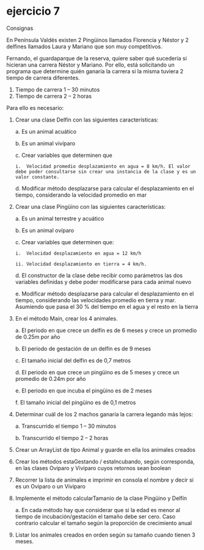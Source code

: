 # ejercicio 7

Consignas

En Península Valdés existen 2 Pingüinos llamados Florencia y Néstor y 2 delfines llamados Laura y Mariano que son muy competitivos.

Fernando, el guardaparque de la reserva, quiere saber qué sucedería si hicieran una carrera Néstor y Mariano. 
Por ello, está solicitando un programa que determine quién ganaría la carrera si la misma tuviera 2 tiempo de carrera diferentes.
1.	Tiempo de carrera 1 – 30 minutos
2.	Tiempo de carrera 2 – 2 horas


Para ello es necesario:

1.	Crear una clase Delfín con las siguientes características:

	a.	Es un animal acuático
	
	b.	Es un animal vivíparo
	
	c.	Crear variables que determinen que 
	
		i.	Velocidad promedio desplazamiento en agua = 8 km/h. El valor debe poder consultarse sin crear una instancia de la clase y es un valor constante.
		
	d.	Modificar método desplazarse para calcular el desplazamiento en el tiempo, considerando la velocidad promedio en mar
	
2.	Crear una clase Pingüino con las siguientes características:

	a.	Es un animal terrestre y acuático
	
	b.	Es un animal ovíparo
	
	c.	Crear variables que determinen que:
	
		i.	Velocidad desplazamiento en agua = 12 km/h 
		
		ii.	Velocidad desplazamiento en tierra = 4 km/h.
		
	d.	El constructor de la clase debe recibir como parámetros las dos variables definidas y debe poder modificarse para cada animal nuevo
	
	e.	Modificar método desplazarse para calcular el desplazamiento en el tiempo, considerando las velocidades promedio en tierra y mar. Asumiendo que pasa el 30 % del tiempo en el agua y el resto en la tierra
	
3.	En el método Main, crear los 4 animales.
	
	a.	El periodo en que crece un delfín es de 6 meses y crece un promedio de 0.25m por año 
	
	b.	El periodo de gestación de un delfin es de 9 meses
	
	c.	El tamaño inicial del delfin es de 0,7 metros
	
	d.	El periodo en que crece un pingüino es de 5 meses y crece un promedio de 0.24m por año
	
	e.	El periodo en que incuba el pingüino es de 2 meses
	
	f.	El tamaño inicial del pingüino es de 0,1 metros

4.	Determinar cuál de los 2 machos ganaría la carrera legando más lejos:
	
	a.	Transcurrido el tiempo 1 – 30 minutos

	b.	Transcurrido el tiempo 2 – 2 horas
	
5.	Crear un ArrayList de tipo Animal y guarde en ella los animales creados
6.	Crear los métodos estaGestando / estaIncubando, según corresponda, en las clases Oviparo y Viviparo cuyos retornos sean boolean
7.	Recorrer la lista de animales e imprimir en consola el nombre y decir si es un Oviparo o un Viviparo
8.	Implemente el método calcularTamanio de la clase Pingüino y Delfín

	a.	En cada método hay que considerar que si la edad es menor al tiempo de incubación/gestación el tamaño debe ser cero. Caso contrario calcular el tamaño según la proporción de crecimiento anual
	
9.	Listar los animales creados en orden según su tamaño cuando tienen 3 meses.

